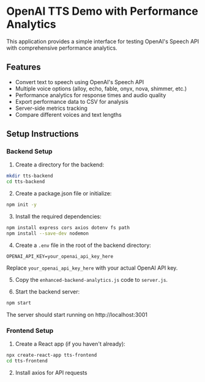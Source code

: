 # OpenAI TTS Demo with Performance Analytics

This application provides a simple interface for testing OpenAI's Speech API with comprehensive performance analytics.

## Features

- Convert text to speech using OpenAI's Speech API
- Multiple voice options (alloy, echo, fable, onyx, nova, shimmer, etc.)
- Performance analytics for response times and audio quality
- Export performance data to CSV for analysis
- Server-side metrics tracking
- Compare different voices and text lengths

## Setup Instructions

### Backend Setup

1. Create a directory for the backend:
```bash
mkdir tts-backend
cd tts-backend
```

2. Create a package.json file or initialize:
```bash
npm init -y
```

3. Install the required dependencies:
```bash
npm install express cors axios dotenv fs path
npm install --save-dev nodemon
```

4. Create a `.env` file in the root of the backend directory:
```
OPENAI_API_KEY=your_openai_api_key_here
```
Replace `your_openai_api_key_here` with your actual OpenAI API key.

5. Copy the `enhanced-backend-analytics.js` code to `server.js`.

6. Start the backend server:
```bash
npm start
```

The server should start running on http://localhost:3001

### Frontend Setup

1. Create a React app (if you haven't already):
```bash
npx create-react-app tts-frontend
cd tts-frontend
```

2. Install axios for API requests